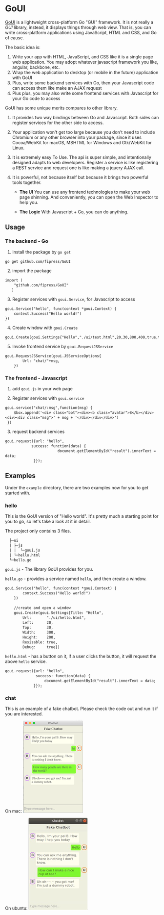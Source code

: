 # GoUI

[GoUI](https://fipress.org/project/goui) is a lightweight cross-platform Go "GUI" framework. It is not really a *GUI* library, instead, it displays things through web view. 
That is, you can write cross-platform applications using JavaScript, HTML and CSS, and Go of cause. 

The basic idea is:
1. Write your app with HTML, JavaScript, and CSS like it is a single page web application.
    You may adopt whatever javascript framework you like, angular, backbone, etc. 
2. Wrap the web application to desktop (or mobile in the future) application with GoUI
3. Plus, write some backend services with Go, then your Javascript code can access them like make an AJAX request
4. Plus plus, you may also write some frontend services with Javascript for your Go code to access   

GoUI has some unique merits compares to other library.

1. It provides two way bindings between Go and Javascript. Both sides can register services for the other side to access.

2. Your application won't get too large because you don't need to include Chromium or any other browser into your package, since it uses Cocoa/WebKit for macOS, MSHTML for Windows and Gtk/WebKit for Linux.

3. It is extremely easy To Use. The api is super simple, and intentionally designed adapts to web developers. Register a service is like registering a REST service and request one is like making a jquery AJAX call.

4. It is powerful, not because itself but because it brings two powerful tools together.
 
    - **The UI** You can use any frontend technologies to make your web page shinning. And conveniently, you can open the Web Inspector to help you. 
    
    - **The Logic** With Javascript + Go, you can do anything.  


## Usage
### The backend - Go
1. Install the package by `go get`
```
go get github.com/fipress/GoUI
``` 

2. import the package
```
import (
   	"github.com/fipress/GoUI"
   )
```

3. Register services with `goui.Service`, for Javascript to access
```
goui.Service("hello", func(context *goui.Context) {
	context.Success("Hello world!")
})
```

4. Create window with `goui.Create`
```
goui.Create(goui.Settings{"Hello","./ui/test.html",20,30,800,400,true,true})
```

5. Invoke frontend service by `goui.RequestJSService`
```
goui.RequestJSService(goui.JSServiceOptions{
		Url: "chat/"+msg,
	})
```

### The frontend - Javascript
1. add `goui.js` in your web page

2. Register services with `goui.service`
```
goui.service("chat/:msg",function(msg) {
    $box.append('<div class="bot"><div><b class="avatar">B</b></div><div><div class="msg">' + msg + '</div></div</div>')
 })
```

3. request backend services
```
goui.request({url: "hello",
            success: function(data) {
                        document.getElementById("result").innerText = data;
             }});
```

## Examples
Under the `example` directory, there are two examples now for you to get started with.

### hello
This is the GoUI version of "Hello world". It's pretty much a starting point for you to go, so let's take a look at it in detail. 

The project only contains 3 files.

```
  ├─ui
  | ├─js
  | |  └─goui.js 
  | └─hello.html
  └─hello.go
```

`goui.js` - The library GoUI provides for you.

`hello.go` - provides a service named `hello`, and then create a window.
```
goui.Service("hello", func(context *goui.Context) {
		context.Success("Hello world!")
	})

	//create and open a window
	goui.Create(goui.Settings{Title: "Hello",
		Url:       "./ui/hello.html",
		Left:      20,
		Top:       30,
		Width:     300,
		Height:    200,
		Resizable: true,
		Debug:     true})
```

`hello.html` - has a button on it, if a user clicks the button, it will request the above `hello` service.
```
goui.request({url: "hello",
              success: function(data) {
                  document.getElementById("result").innerText = data;
             }});
```

### chat
This is an example of a fake chatbot. Please check the code out and run it if you are interested.

On mac:
![mac](https://github.com/FIPress/GoUI/blob/master/example/chatbot/screenshots/chatbot-mac.png)

On ubuntu:
![ubuntu](https://github.com/FIPress/GoUI/blob/master/example/chatbot/screenshots/chatbot-ubuntu.jpeg)